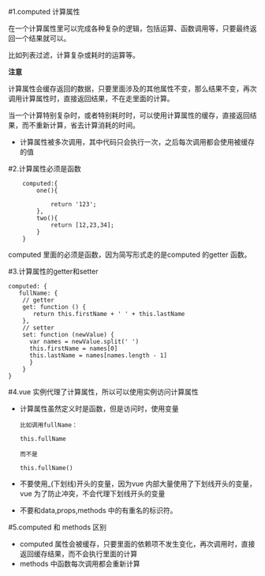 #1.computed 计算属性

在一个计算属性里可以完成各种复杂的逻辑，包括运算、函数调用等，只要最终返回一个结果就可以。

比如列表过滤，计算复杂或耗时的运算等。

**注意** 

计算属性会缓存返回的数据，只要里面涉及的其他属性不变，那么结果不变，再次调用计算属性时，直接返回结果，不在走里面的计算。

当一个计算特别复杂时，或者特别耗时时，可以使用计算属性的缓存，直接返回结果，而不重新计算，省去计算消耗的时间。

+ 计算属性被多次调用，其中代码只会执行一次，之后每次调用都会使用被缓存的值

#2.计算属性必须是函数

        computed:{
            one(){

                return '123';
            },
            two(){
                return [12,23,34];
            }
        }

computed 里面的必须是函数，因为简写形式走的是computed 的getter 函数。

#3.计算属性的getter和setter 

    computed: {
       fullName: {
        // getter
        get: function () {
           return this.firstName + ' ' + this.lastName
        },
        // setter
        set: function (newValue) {
          var names = newValue.split(' ')
          this.firstName = names[0]
          this.lastName = names[names.length - 1]
          }
        }
    }

#4.vue 实例代理了计算属性，所以可以使用实例访问计算属性

+ 计算属性虽然定义时是函数，但是访问时，使用变量
  
      比如调用fullName：

      this.fullName 

      而不是

      this.fullName()

+ 不要使用_(下划线)开头的变量，因为vue 内部大量使用了下划线开头的变量，vue 为了防止冲突，不会代理下划线开头的变量
+ 不要和data,props,methods 中的有重名的标识符。

#5.computed 和 methods 区别

+ computed 属性会被缓存，只要里面的依赖项不发生变化，再次调用时，直接返回缓存结果，而不会执行里面的计算
+ methods 中函数每次调用都会重新计算